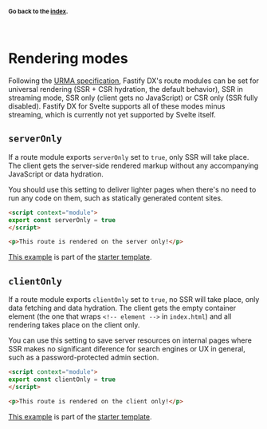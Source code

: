 <sub>**Go back to the [index](https://github.com/fastify/fastify-dx/blob/main/packages/fastify-dx-solid/README.md).**</sub>

<br>

# Rendering modes

Following the [URMA specification](https://github.com/fastify/fastify-dx/blob/main/URMA.md), Fastify DX's route modules can be set for universal rendering (SSR + CSR hydration, the default behavior), SSR in streaming mode, SSR only (client gets no JavaScript) or CSR only (SSR fully disabled). Fastify DX for Svelte supports all of these modes minus streaming, which is currently not yet supported by Svelte itself.

## `serverOnly`

If a route module exports `serverOnly` set to `true`, only SSR will take place. The client gets the server-side rendered markup without any accompanying JavaScript or data hydration.

You should use this setting to deliver lighter pages when there's no need to run any code on them, such as statically generated content sites.

```html
<script context="module">
export const serverOnly = true
</script>

<p>This route is rendered on the server only!</p>
```

[This example](https://github.com/fastify/fastify-dx/blob/main/starters/svelte/client/pages/server-only.svelte) is part of the [starter template](https://github.com/fastify/fastify-dx/tree/dev/starters/svelte).

## `clientOnly`

If a route module exports `clientOnly` set to `true`, no SSR will take place, only data fetching and data hydration. The client gets the empty container element (the one that wraps `<!-- element -->` in `index.html`) and all rendering takes place on the client only.

You can use this setting to save server resources on internal pages where SSR makes no significant diference for search engines or UX in general, such as a password-protected admin section.

```html
<script context="module">
export const clientOnly = true
</script>

<p>This route is rendered on the client only!</p>
```

[This example](https://github.com/fastify/fastify-dx/blob/main/starters/svelte/client/pages/client-only.svelte) is part of the [starter template](https://github.com/fastify/fastify-dx/tree/dev/starters/svelte).
